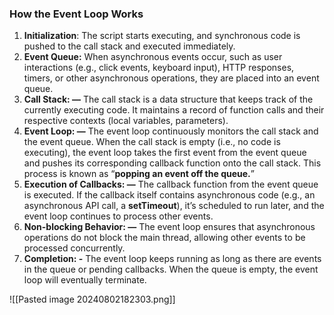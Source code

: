 ### How the Event Loop Works

1. **Initialization**: The script starts executing, and synchronous code is pushed to the call stack and executed immediately.
2. **Event Queue:** When asynchronous events occur, such as user interactions (e.g., click events, keyboard input), HTTP responses, timers, or other asynchronous operations, they are placed into an event queue.
3. **Call Stack: —** The call stack is a data structure that keeps track of the currently executing code. It maintains a record of function calls and their respective contexts (local variables, parameters).
4. **Event Loop: —** The event loop continuously monitors the call stack and the event queue. When the call stack is empty (i.e., no code is executing), the event loop takes the first event from the event queue and pushes its corresponding callback function onto the call stack. This process is known as “**popping an event off the queue.**”
5. **Execution of Callbacks: —** The callback function from the event queue is executed. If the callback itself contains asynchronous code (e.g., an asynchronous API call, a **setTimeout**), it’s scheduled to run later, and the event loop continues to process other events.
6. **Non-blocking Behavior: —** The event loop ensures that asynchronous operations do not block the main thread, allowing other events to be processed concurrently.
7. **Completion: -** The event loop keeps running as long as there are events in the queue or pending callbacks. When the queue is empty, the event loop will eventually terminate.

![[Pasted image 20240802182303.png]]

